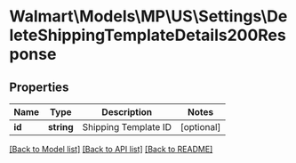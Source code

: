 # Walmart\Models\MP\US\Settings\DeleteShippingTemplateDetails200Response

## Properties

Name | Type | Description | Notes
------------ | ------------- | ------------- | -------------
**id** | **string** | Shipping Template ID | [optional]


[[Back to Model list]](./) [[Back to API list]](../../../../../README.md#supported-apis) [[Back to README]](../../../../../README.md)
